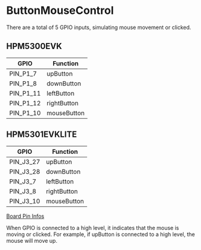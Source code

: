 # ButtonMouseControl

There are a total of 5 GPIO inputs, simulating mouse movement or clicked.

## HPM5300EVK

|GPIO      |Function      |
|----      |----      |
| PIN_P1_7 | upButton |
| PIN_P1_8 | downButton |
| PIN_P1_11 | leftButton |
| PIN_P1_12 | rightButton |
| PIN_P1_10 | mouseButton |

## HPM5301EVKLITE

|GPIO      |Function      |
|----      |----      |
| PIN_J3_27 | upButton |
| PIN_J3_28 | downButton |
| PIN_J3_7 | leftButton |
| PIN_J3_8 | rightButton |
| PIN_J3_10 | mouseButton |
[Board Pin Infos](https://github.com/hpmicro/arduino/blob/main/variants)

When GPIO is connected to a high level, it indicates that the mouse is moving or clicked. For example, if upButton is connected to a high level, the mouse will move up.

